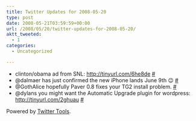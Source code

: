 ```yaml
---
title: Twitter Updates for 2008-05-20
type: post
date: 2008-05-21T03:59:59+00:00
url: /2008/05/20/twitter-updates-for-2008-05-20/
aktt_tweeted:
  - 1
categories:
  - Uncategorized

---
```

<ul class="aktt_tweet_digest">
  <li>
    clinton/obama ad from SNL: <a href="http://tinyurl.com/6he8de" rel="nofollow">http://tinyurl.com/6he8de</a> <a href="http://twitter.com/dangoor/statuses/815684043">#</a>
  </li>
  <li>
    @dalmaer has just confirmed the new iPhone lands June 9th 😉 <a href="http://twitter.com/dangoor/statuses/815818193">#</a>
  </li>
  <li>
    @GothAlice hopefully Paver 0.8 fixes your TG2 install problem. <a href="http://twitter.com/dangoor/statuses/815968767">#</a>
  </li>
  <li>
    @dylans you might want the Automatic Upgrade plugin for wordpress: <a href="http://tinyurl.com/2ghuau" rel="nofollow">http://tinyurl.com/2ghuau</a> <a href="http://twitter.com/dangoor/statuses/815971855">#</a>
  </li>
</ul>

<p class="aktt_credit">
  Powered by <a href="http://alexking.org/projects/wordpress">Twitter Tools</a>.
</p>